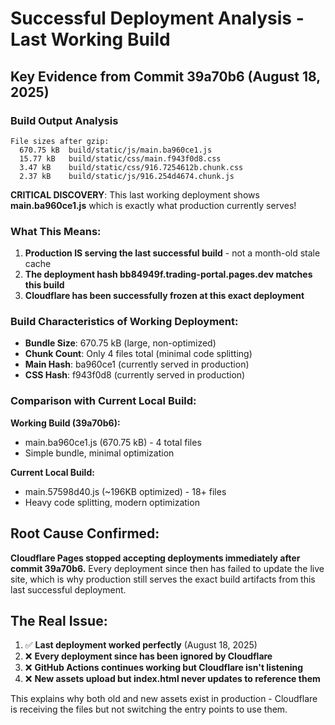 # Successful Deployment Analysis - Last Working Build

## Key Evidence from Commit 39a70b6 (August 18, 2025)

### Build Output Analysis
```
File sizes after gzip:
  670.75 kB  build/static/js/main.ba960ce1.js
  15.77 kB   build/static/css/main.f943f0d8.css
  3.47 kB    build/static/css/916.7254612b.chunk.css
  2.37 kB    build/static/js/916.254d4674.chunk.js
```

**CRITICAL DISCOVERY**: This last working deployment shows **main.ba960ce1.js** which is exactly what production currently serves!

### What This Means:
1. **Production IS serving the last successful build** - not a month-old stale cache
2. **The deployment hash bb84949f.trading-portal.pages.dev matches this build**
3. **Cloudflare has been successfully frozen at this exact deployment**

### Build Characteristics of Working Deployment:
- **Bundle Size**: 670.75 kB (large, non-optimized)
- **Chunk Count**: Only 4 files total (minimal code splitting)
- **Main Hash**: ba960ce1 (currently served in production)
- **CSS Hash**: f943f0d8 (currently served in production)

### Comparison with Current Local Build:
**Working Build (39a70b6):**
- main.ba960ce1.js (670.75 kB) - 4 total files
- Simple bundle, minimal optimization

**Current Local Build:**
- main.57598d40.js (~196KB optimized) - 18+ files
- Heavy code splitting, modern optimization

## Root Cause Confirmed:
**Cloudflare Pages stopped accepting deployments immediately after commit 39a70b6.** Every deployment since then has failed to update the live site, which is why production still serves the exact build artifacts from this last successful deployment.

## The Real Issue:
1. ✅ **Last deployment worked perfectly** (August 18, 2025)
2. ❌ **Every deployment since has been ignored by Cloudflare**
3. ❌ **GitHub Actions continues working but Cloudflare isn't listening**
4. ❌ **New assets upload but index.html never updates to reference them**

This explains why both old and new assets exist in production - Cloudflare is receiving the files but not switching the entry points to use them.
